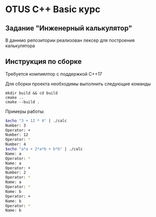 # OTUS C++ Basic курс

## Задание "Инженерный калькулятор"

В даннмо репозитории реализован лексер для построения калькулятора

## Инструкция по сборке

Требуется компиялтор с поддержкой C++17

Для сборки проекта необходимы выполнить следующие команды
```
mkdir build && cd build
cmake ..
cmake --build .
```

Примеры работы:
```bash
$echo "3 + 12 * 4" | ./calc
Number: 3
Operator: +
Number: 12
Operator: *
Number: 4
$echo "a*a + 2*a*b + b*b" | ./calc
Name: a
Operator: *
Name: a
Operator: +
Number: 2
Operator: *
Name: a
Operator: *
Name: b
Operator: +
Name: b
Operator: *
Name: b
```